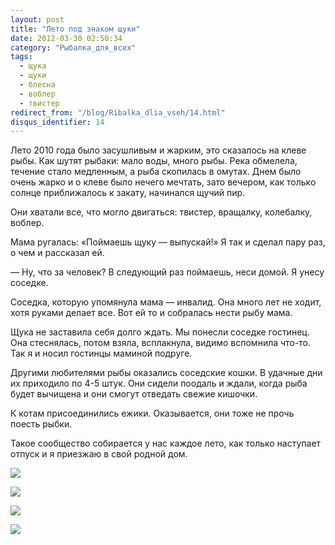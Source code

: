 ```yaml
---
layout: post
title: "Лето под знаком щуки"
date: 2012-03-30 02:50:34
category: "Рыбалка_для_всех"
tags:
  - щука
  - щуки
  - блесна
  - воблер
  - твистер
redirect_from: "/blog/Ribalka_dlia_vseh/14.html"
disqus_identifier: 14
---
```

Лето 2010 года было засушливым и жарким, это сказалось на клеве рыбы.
Как шутят рыбаки: мало воды, много рыбы. Река обмелела, течение стало
медленным, а рыба скопилась в омутах. Днем было очень жарко и о клеве
было нечего мечтать, зато вечером, как только солнце приближалось к
закату, начинался щучий пир.

Они хватали все, что могло двигаться: твистер, вращалку, колебалку,
воблер.

Мама ругалась: «Поймаешь щуку — выпускай!» Я так и сделал пару раз, о
чем и рассказал ей.

 — Ну, что за человек? В следующий раз поймаешь, неси домой. Я унесу
соседке.

Соседка, которую упомянула мама — инвалид. Она много лет не ходит, хотя
руками делает все. Вот ей то и собралась нести рыбу мама.

Щука не заставила себя долго ждать. Мы понесли соседке гостинец. Она
стеснялась, потом взяла, всплакнула, видимо вспомнила что-то. Так я и
носил гостинцы маминой подруге.

Другими любителями рыбы оказались соседские кошки. В удачные дни их
приходило по 4-5 штук. Они сидели поодаль и ждали, когда рыба будет
вычищена и они смогут отведать свежие кишочки.

К котам присоединились ежики. Оказывается, они тоже не прочь поесть
рыбки.

Такое сообщество собирается у нас каждое лето, как только наступает
отпуск и я приезжаю в свой родной дом.

![](http://fishingguru.ru/uploads/images/00/00/01/2012/03/29/17b1dc.jpg)

![](http://fishingguru.ru/uploads/images/00/00/01/2012/03/29/19e763.jpg)

![](http://fishingguru.ru/uploads/images/00/00/01/2012/03/29/87ec6d.jpg)

![](http://fishingguru.ru/uploads/images/00/00/01/2012/03/29/32ad0a.jpg)
